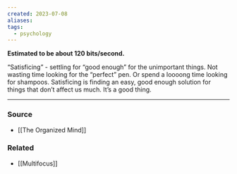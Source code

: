 ```yaml
---
created: 2023-07-08
aliases: 
tags:
  - psychology
---
```

**Estimated to be about 120 bits/second.**

“Satisficing” - settling for “good enough” for the unimportant things. Not wasting time looking for the “perfect” pen. Or spend a loooong time looking for shampoos. Satisficing is finding an easy, good enough solution for things that don’t affect us much. It’s a good thing.

---

### Source
- [[The Organized Mind]]

### Related
- [[Multifocus]]